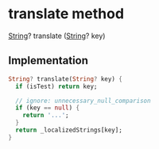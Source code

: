


# translate method








[String](https://api.flutter.dev/flutter/dart-core/String-class.html)? translate
([String](https://api.flutter.dev/flutter/dart-core/String-class.html)? key)








## Implementation

```dart
String? translate(String? key) {
  if (isTest) return key;

  // ignore: unnecessary_null_comparison
  if (key == null) {
    return '...';
  }
  return _localizedStrings[key];
}
```







